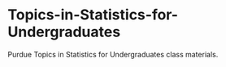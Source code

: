 # Topics-in-Statistics-for-Undergraduates

Purdue Topics in Statistics for Undergraduates class materials.
